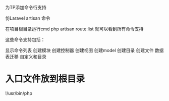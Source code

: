 为TP添加命令行支持

仿Laravel artisan 命令

在项目根目录运行cmd php artisan route:list 就可以看到所有命令支持

这些命令支持包括：

显示命令列表
创建模块
创建控制器
创建视图
创建model
创建目录
创建文件
数据表迁移
自定义和目录

# 入口文件放到根目录

!/usr/bin/php

<?php

// cli 模式运行

require './vendor/autoload.php';

// 配置读取有数据库信息的配置文件

Console\config::set('config_path','./Application/Common/Conf/config.php');

// 配置tp代码根目录


Console\config::set('app_path','./Application/');

// 开始执行

$statuc = Console\Start::run( $argv );

echo $statuc;
